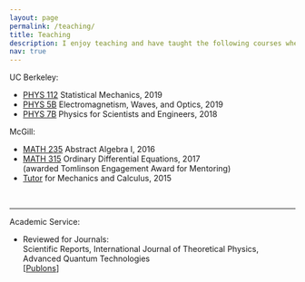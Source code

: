 ```yaml
---
layout: page
permalink: /teaching/
title: Teaching
description: I enjoy teaching and have taught the following courses where I led dicussion sessions.
nav: true
---
```


<!-- For now, this page is assumed to be a static description of your courses. You can convert it to a collection similar to `_projects/` so that you can have a dedicated page for each course.

Organize your courses by years, topics, or universities, however you like! -->

UC Berkeley: <br>
- <a href="https://axs.berkeley.edu/cocclasses/coursedes/phys112.html">PHYS 112</a> Statistical Mechanics, 2019<br>
- <a href="https://sps.berkeley.edu/wiki/index.php?title=Physics_5B">PHYS 5B</a> Electromagnetism, Waves, and Optics, 2019<br>
- <a href="https://axs.berkeley.edu/cocclasses/coursedes/phys7b.html">PHYS 7B</a> Physics for Scientists and Engineers, 2018<br>

McGill: <br>
- <a href="https://www.mcgill.ca/study/2021-2022/courses/math-235">MATH 235</a> Abstract Algebra I, 2016<br> 
- <a href="https://www.mcgill.ca/study/2021-2022/courses/math-315">MATH 315</a> Ordinary Differential Equations, 2017<br>
(awarded Tomlinson Engagement Award for Mentoring)<br>
- <a href="http://peertutors.sus.mcgill.ca/">Tutor</a> for Mechanics and Calculus, 2015<br>
<br>

---

Academic Service: <br>
- Reviewed for Journals: <br>
Scientific Reports, International Journal of Theoretical Physics, Advanced Quantum Technologies<br>
[<a href="https://publons.com/wos-op/researcher/5336495/haoran-liao/peer-review/">Publons</a>]
